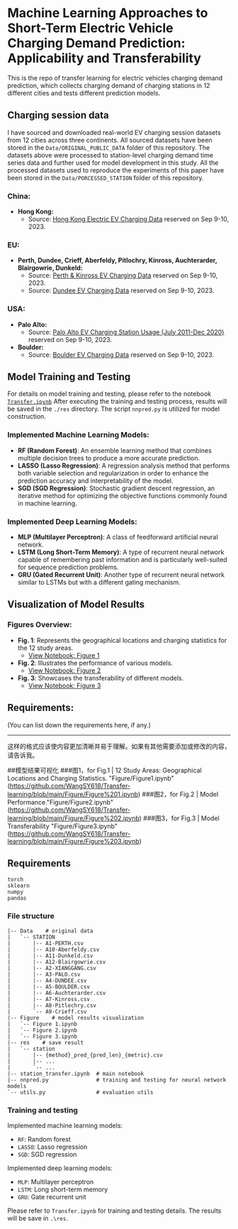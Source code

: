 

# Machine Learning Approaches to Short-Term Electric Vehicle Charging Demand Prediction: Applicability and Transferability
This is the repo of transfer learning for electric vehicles charging demand prediction, which collects charging demand of charging stations in 12 different cities and tests different prediction models.
## Charging session data
I have sourced and downloaded real-world EV charging session datasets from 12 cities across three continents. All sourced datasets have been stored in the `Data/ORIGINAL_PUBLIC_DATA` folder of this repository. The datasets above were processed to station-level charging demand time series data and further used for model development in this study. All the processed datasets used to reproduce the experiments of this paper have been stored in the `Data/PORCESSED_STATION` folder of this repository.
### China:
- **Hong Kong:** 
  - Source: [Hong Kong Electric EV Charging Data](https://sc.hkelectric.com/TuniS/www.hkelectric.com/zh/smart-power-services/ev-charging-solution/location-map) reserved on Sep 9-10, 2023.
### EU:
- **Perth, Dundee, Crieff, Aberfeldy, Pitlochry, Kinross, Auchterarder, Blairgowrie, Dunkeld:** 
  - Source: [Perth & Kinross EV Charging Data](https://data.pkc.gov.uk/dataset/ev-charging-data) reserved on Sep 9-10, 2023.
  - Source: [Dundee EV Charging Data](https://data.dundeecity.gov.uk/dataset/ev-charging-data) reserved on Sep 9-10, 2023.
### USA:
- **Palo Alto:**
  - Source: [Palo Alto EV Charging Station Usage (July 2011-Dec 2020)](https://data.cityofpaloalto.org/dataviews/257812/electric-vehicle-charging-station-usage-july-2011-dec-2020/) reserved on Sep 9-10, 2023.
- **Boulder:**
  - Source: [Boulder EV Charging Data](https://open-data.bouldercolorado.gov/datasets/39288b03f8d54b39848a2df9f1c5fca2_0/explore) reserved on Sep 9-10, 2023.

## Model Training and Testing
For details on model training and testing, please refer to the notebook [`Transfer.ipynb`](https://github.com/WangSY618/Transfer-learning/blob/main/Transfer.ipynb) 
After executing the training and testing process, results will be saved in the `./res` directory. 
The script `nnpred.py` is utilized for model construction.

### Implemented Machine Learning Models:
- **RF (Random Forest)**: An ensemble learning method that combines multiple decision trees to produce a more accurate prediction.
- **LASSO (Lasso Regression)**: A regression analysis method that performs both variable selection and regularization in order to enhance the prediction accuracy and interpretability of the model.
- **SGD (SGD Regression)**: Stochastic gradient descent regression, an iterative method for optimizing the objective functions commonly found in machine learning.
### Implemented Deep Learning Models:
- **MLP (Multilayer Perceptron)**: A class of feedforward artificial neural network.
- **LSTM (Long Short-Term Memory)**: A type of recurrent neural network capable of remembering past information and is particularly well-suited for sequence prediction problems.
- **GRU (Gated Recurrent Unit)**: Another type of recurrent neural network similar to LSTMs but with a different gating mechanism.

## Visualization of Model Results
### Figures Overview:

- **Fig. 1**: Represents the geographical locations and charging statistics for the 12 study areas.
  - [View Notebook: Figure 1](https://github.com/WangSY618/Transfer-learning/blob/main/Figure/Figure%201.ipynb)
- **Fig. 2**: Illustrates the performance of various models.
  - [View Notebook: Figure 2](https://github.com/WangSY618/Transfer-learning/blob/main/Figure/Figure%202.ipynb)
- **Fig. 3**: Showcases the transferability of different models.
  - [View Notebook: Figure 3](https://github.com/WangSY618/Transfer-learning/blob/main/Figure/Figure%203.ipynb)
## Requirements:

(You can list down the requirements here, if any.)

---

这样的格式应该使内容更加清晰并易于理解。如果有其他需要添加或修改的内容，请告诉我。

##模型结果可视化
###图1，for Fig.1 | 12 Study Areas: Geographical Locations and Charging Statistics. "Figure/Figure1.ipynb"(https://github.com/WangSY618/Transfer-learning/blob/main/Figure/Figure%201.ipynb)
###图2，for Fig.2 | Model Performance."Figure/Figure2.ipynb"(https://github.com/WangSY618/Transfer-learning/blob/main/Figure/Figure%202.ipynb)
###图3，for Fig.3 | Model Transferability "Figure/Figure3.ipynb"(https://github.com/WangSY618/Transfer-learning/blob/main/Figure/Figure%203.ipynb)
## Requirements

```
torch
sklearn
numpy 
pandas
```

### File structure

```
|-- Data    # original data
|   `-- STATION
|       |-- A1-PERTH.csv
|       |-- A10-Aberfeldy.csv
|       |-- A11-Dunkeld.csv
|       |-- A12-Blairgowrie.csv
|       |-- A2-XIANGGANG.csv
|       |-- A3-PALO.csv
|       |-- A4-DUNDEE.csv
|       |-- A5-BOULDER.csv
|       |-- A6-Auchterarder.csv
|       |-- A7-Kinross.csv
|       |-- A8-Pitlochry.csv
|       `-- A9-Crieff.csv
|-- Figure    # model results visualization
|   `-- Figure 1.ipynb   
|   `-- Figure 2.ipynb
|   `-- Figure 3.ipynb
|-- res    # save result
|   `-- station
|       |-- {method}_pred_{pred_len}_{metric}.csv
|       |-- ...
|       `-- ...
|-- station_transfer.ipynb  # main notebook
|-- nnpred.py               # training and testing for neural network models
`-- utils.py                # evaluation utils
```


### Training and testing

Implemented machine learning models:
+ `RF`: Random forest
+ `LASSO`: Lasso regression 
+ `SGD`: SGD regression

Implemented deep learning models:
+ `MLP`: Multilayer perceptron
+ `LSTM`: Long short-term memory
+ `GRU`: Gate recurrent unit

Please refer to `Transfer.ipynb` for training and testing details.
The results will be save in `.\res`.
